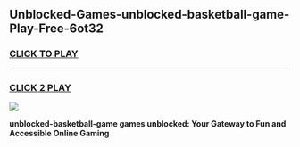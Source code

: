 
## Unblocked-Games-unblocked-basketball-game-Play-Free-6ot32
<h3>
<a href="https://premium76.site?title=unblocked-basketball-game&ref=19M">CLICK TO PLAY</a></h3>
<hr>

<h3>
<a href="https://premium76.site?title=unblocked-basketball-game&ref=19M">CLICK 2 PLAY</a>
  
</h3>

<a href="https://premium76.site?title=unblocked-basketball-game&ref=19M"><img src="https://clearcache.store/games.png"></a>


**unblocked-basketball-game games unblocked: Your Gateway to Fun and Accessible Online Gaming**
